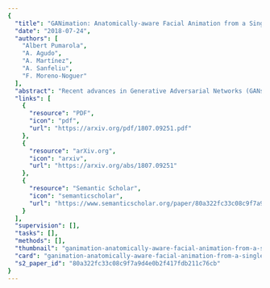 ```yaml
---
{
  "title": "GANimation: Anatomically-aware Facial Animation from a Single Image",
  "date": "2018-07-24",
  "authors": [
    "Albert Pumarola",
    "A. Agudo",
    "A. Martínez",
    "A. Sanfeliu",
    "F. Moreno-Noguer"
  ],
  "abstract": "Recent advances in Generative Adversarial Networks (GANs) have shown impressive results for task of facial expression synthesis. The most successful architecture is StarGAN [4], that conditions GANs' generation process with images of a specific domain, namely a set of images of persons sharing the same expression. While effective, this approach can only generate a discrete number of expressions, determined by the content of the dataset. To address this limitation, in this paper, we introduce a novel GAN conditioning scheme based on Action Units (AU) annotations, which describes in a continuous manifold the anatomical facial movements defining a human expression. Our approach allows controlling the magnitude of activation of each AU and combine several of them. Additionally, we propose a fully unsupervised strategy to train the model, that only requires images annotated with their activated AUs, and exploit attention mechanisms that make our network robust to changing backgrounds and lighting conditions. Extensive evaluation show that our approach goes beyond competing conditional generators both in the capability to synthesize a much wider range of expressions ruled by anatomically feasible muscle movements, as in the capacity of dealing with images in the wild.",
  "links": [
    {
      "resource": "PDF",
      "icon": "pdf",
      "url": "https://arxiv.org/pdf/1807.09251.pdf"
    },
    {
      "resource": "arXiv.org",
      "icon": "arxiv",
      "url": "https://arxiv.org/abs/1807.09251"
    },
    {
      "resource": "Semantic Scholar",
      "icon": "semanticscholar",
      "url": "https://www.semanticscholar.org/paper/80a322fc33c08c9f7a9d4e0b2f417fdb211c76cb"
    }
  ],
  "supervision": [],
  "tasks": [],
  "methods": [],
  "thumbnail": "ganimation-anatomically-aware-facial-animation-from-a-single-image-thumb.jpg",
  "card": "ganimation-anatomically-aware-facial-animation-from-a-single-image-card.jpg",
  "s2_paper_id": "80a322fc33c08c9f7a9d4e0b2f417fdb211c76cb"
}
---
```


